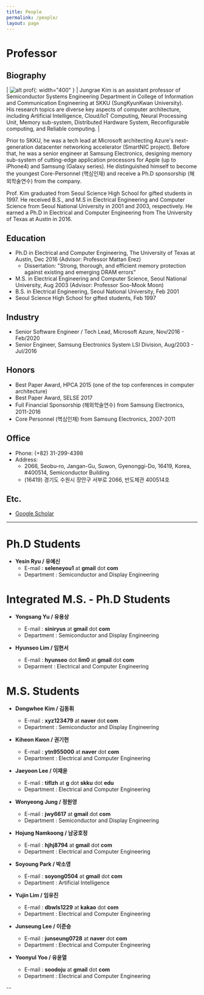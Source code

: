 ```yaml
---
title: People
permalink: /people/
layout: page
---
```


# Professor

## Biography

| ![alt prof](/assets/images/prof.jpg){: width="400" } | Jungrae Kim is an assistant professor of Semiconductor Systems Engineering Department in College of Information and Communication Engineering at SKKU (SungKyunKwan University).<br>His research topics are diverse key aspects of computer architecture, including Artificial Intelligence, Cloud/IoT Computing, Neural Processing Unit, Memory sub-system, Distributed Hardware System, Reconfigurable computing, and Reliable computing. |

Prior to SKKU, he was a tech lead at Microsoft architecting Azure's next-generation datacenter networking accelerator (SmartNIC project). Before that, he was a senior engineer at Samsung Electronics, designing memory sub-system of cutting-edge application processors for Apple (up to iPhone4) and Samsung (Galaxy series). He distinguished himself to become the youngest Core-Personnel (핵심인재) and receive a Ph.D sponsorship (해외학술연수) from the company.

Prof. Kim graduated from Seoul Science High School for gifted students in 1997. He received B.S., and M.S in Electrical Engineering and Computer Science from Seoul National University in 2001 and 2003, respectively. He earned a Ph.D in Electrical and Computer Engineering from The University of Texas at Austin in 2016.

## Education

- Ph.D in Electrical and Computer Engineering, The University of Texas at Austin, Dec 2016 (Advisor:  Professor Mattan Erez)
	- Dissertation: "Strong, thorough, and efficient memory protection against existing and emerging DRAM errors"
- M.S. in Electrical Engineering and Computer Science, Seoul National University, Aug 2003 (Advisor: Professor Soo-Mook Moon)
- B.S. in Electrical Engineering, Seoul National University, Feb 2001
- Seoul Science High School for gifted students, Feb 1997

## Industry

- Senior Software Engineer / Tech Lead, Microsoft Azure, Nov/2016 - Feb/2020
- Senior Engineer, Samsung Electronics System LSI Division, Aug/2003 - Jul/2016

## Honors

- Best Paper Award, HPCA 2015 (one of the top conferences in computer architecture)
- Best Paper Award, SELSE 2017
- Full Financial Sponsorship (해외학술연수) from Samsung Electronics, 2011-2016
- Core Personnel (핵심인재) from Samsung Electronics, 2007-2011

## Office

- Phone: (+82) 31-299-4398
- Address: 
	- 2066, Seobu-ro, Jangan-Gu, Suwon, Gyenonggi-Do, 16419, Korea,<br>#400514, Semiconductor Building
	- (16419) 경기도 수원시 장안구 서부로 2066, 반도체관 400514호

## Etc.

- [Google Scholar](https://scholar.google.com/citations?user=Jbpv5q0AAAAJ&hl=en)

---

# Ph.D Students
- **Yesin Ryu / 유예신**
	- E-mail : **seleneyou1** at **gmail** dot **com**
	- Department : Semiconductor and Display Engineering

 	
# Integrated M.S. - Ph.D Students
- **Yongsang Yu / 유용상**
	- E-mail : **siniryus** at **gmail** dot **com**
	- Department : Semiconductor and Display Engineering


- **Hyunseo Lim / 임현서**
	- E-mail : **hyunseo** dot **lim0** at **gmail** dot **com**
	- Deparment : Electrical and Computer Engineering

# M.S. Students
- **Dongwhee Kim / 김동휘**
	- E-mail : **xyz123479** at **naver** dot **com**
	- Department : Semiconductor and Display Engineering


- **Kiheon Kwon / 권기헌**
	- E-mail : **ytn955000** at **naver** dot **com**
	- Department : Electrical and Computer Engineering


- **Jaeyoon Lee / 이재윤**
	- E-mail : **tiflzh** at **g** dot **skku** dot **edu**
	- Department : Electrical and Computer Engineering


- **Wonyeong Jung / 정원영**
	- E-mail : **jwy6617** at **gmail** dot **com**
	- Department : Semiconductor and Display Engineering


- **Hojung Namkoong / 남궁호정**
	- E-mail : **hjhj8794** at **gmail** dot **com**
	- Department : Electrical and Computer Engineering


- **Soyoung Park / 박소영**
	- E-mail : **soyong0504** at **gmail** dot **com**
	- Department : Artificial Intelligence


- **Yujin Lim / 임유진**
	- E-mail : **dbwls1229** at **kakao** dot **com**
	- Department : Electrical and Computer Engineering


- **Junseung Lee / 이준승**
	- E-mail : **junseung0728** at **naver** dot **com**
	- Department : Electrical and Computer Engineering


- **Yoonyul Yoo / 유윤열**
	- E-mail : **soodoju** at **gmail** dot **com**
	- Department : Electrical and Computer Engineering


--
